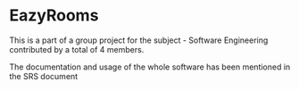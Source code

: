 # EazyRooms

This is a part of a group project for the subject - Software Engineering
contributed by a total of 4 members.

The documentation and usage of the whole software has been mentioned in the SRS document 
